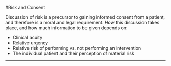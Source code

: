 #Risk and Consent

Discussion of risk is a precursor to gaining informed consent from a patient, and therefore is a moral and legal requirement. *How* this discussion takes place, and how much information to be given depends on:
* Clinical acuity
* Relative urgency
* Relative risk of performing vs. not performing an intervention
* The individual patient and their perception of material risk

---